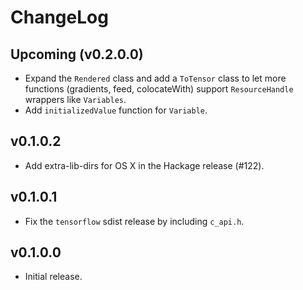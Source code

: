 # ChangeLog

## Upcoming (v0.2.0.0)
- Expand the `Rendered` class and add a `ToTensor` class to let more functions
  (gradients, feed, colocateWith) support `ResourceHandle` wrappers like
  `Variables`.
- Add `initializedValue` function for `Variable`.

## v0.1.0.2
- Add extra-lib-dirs for OS X in the Hackage release (#122).

## v0.1.0.1
- Fix the `tensorflow` sdist release by including `c_api.h`.

## v0.1.0.0
- Initial release.
